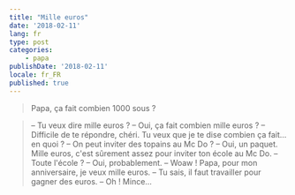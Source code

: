 ```yaml
---
title: "Mille euros"
date: '2018-02-11'
lang: fr
type: post
categories:
    - papa
publishDate: '2018-02-11'
locale: fr_FR
published: true
---
```


> Papa, ça fait combien 1000 sous ?

<!-- more -->

> – Tu veux dire mille euros ?
> – Oui, ça fait combien mille euros ?
> – Difficile de te répondre, chéri. Tu veux que je te dise combien ça fait… en quoi ?
> – On peut inviter des topains au Mc Do ?
> – Oui, un paquet. Mille euros, c'est sûrement assez pour inviter ton école au Mc Do.
> – Toute l'école ?
> – Oui, probablement.
> – Woaw ! Papa, pour mon anniversaire, je veux mille euros.
> – Tu sais, il faut travailler pour gagner des euros.
> – Oh ! Mince…